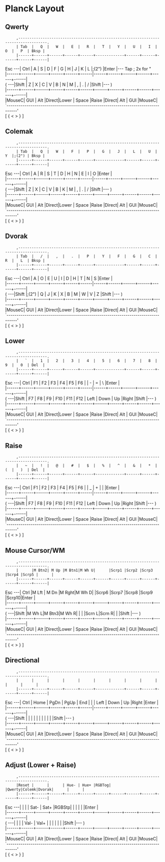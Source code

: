 # Planck Layout

## Qwerty  
         ,-----------------------------------------------------------------------------------.  
         | Tab  |   Q  |   W  |   E  |   R  |   T  |   Y  |   U  |   I  |   O  |   P  | Bksp |  
         |------+------+------+------+------+-------------+------+------+------+------+------|  
  Esc ---| Ctrl |   A  |   S  |   D  |   F  |   G  |   H  |   J  |   K  |   L  |;(2") |Enter |--- Tap ; 2x for "  
         |------+------+------+------+------+------|------+------+------+------+------+------|  
    ( ---|Shift |   Z  |   X  |   C  |   V  |   B  |   N  |   M  |   ,  |   .  |   /  |Shift |--- )  
         |------+------+------+------+------+------+------+------+------+------+------+------|  
         |MouseC| GUI  | Alt  |Direct|Lower |    Space    |Raise |Direct| Alt  | GUI  |MouseC|  
         `-----------------------------------------------------------------------------------'  
             [      {      <                                                >      }      ]  


## Colemak  
         ,-----------------------------------------------------------------------------------.  
         | Tab  |   Q  |   W  |   F  |   P  |   G  |   J  |   L  |   U  |   Y  |;(2") | Bksp |  
         |------+------+------+------+------+-------------+------+------+------+------+------|  
  Esc ---| Ctrl |   A  |   R  |   S  |   T  |   D  |   H  |   N  |   E  |   I  |   O  |Enter |  
         |------+------+------+------+------+------|------+------+------+------+------+------|  
    ( ---|Shift |   Z  |   X  |   C  |   V  |   B  |   K  |   M  |   ,  |   .  |   /  |Shift |--- )  
         |------+------+------+------+------+------+------+------+------+------+------+------|  
         |MouseC| GUI  | Alt  |Direct|Lower |    Space    |Raise |Direct| Alt  | GUI  |MouseC|  
         `-----------------------------------------------------------------------------------'  
             [      {      <                                                >      }      ]  


## Dvorak  
         ,-----------------------------------------------------------------------------------.  
         | Tab  |   /  |   ,  |   .  |   P  |   Y  |   F  |   G  |   C  |   R  |   L  | Bksp |  
         |------+------+------+------+------+-------------+------+------+------+------+------|  
  Esc ---| Ctrl |   A  |   O  |   E  |   U  |   I  |   D  |   H  |   T  |   N  |   S  |Enter |  
         |------+------+------+------+------+------|------+------+------+------+------+------|  
    ( ---|Shift |;(2") |   Q  |   J  |   K  |   X  |   B  |   M  |   W  |   V  |   Z  |Shift |--- )  
         |------+------+------+------+------+------+------+------+------+------+------+------|  
         |MouseC| GUI  | Alt  |Direct|Lower |    Space    |Raise |Direct| Alt  | GUI  |MouseC|  
         `-----------------------------------------------------------------------------------'  
             [      {      <                                                >      }      ]  


## Lower  
         ,-----------------------------------------------------------------------------------.  
         |   `  |   1  |   2  |   3  |   4  |   5  |   6  |   7  |   8  |   9  |   0  | Del  |  
         |------+------+------+------+------+-------------+------+------+------+------+------|  
  Esc ---| Ctrl |  F1  |  F2  |  F3  |  F4  |  F5  |  F6  |      |   -  |   =  |   \  |Enter |  
         |------+------+------+------+------+------|------+------+------+------+------+------|  
    ( ---|Shift |  F7  |  F8  |  F9  |  F10 |  F11 |  F12 | Left | Down |  Up  |Right |Shift |--- )  
         |------+------+------+------+------+------+------+------+------+------+------+------|  
         |MouseC| GUI  | Alt  |Direct|Lower |    Space    |Raise |Direct| Alt  | GUI  |MouseC|  
         `-----------------------------------------------------------------------------------'  
             [      {      <                                                >      }      ]  


## Raise  
         ,-----------------------------------------------------------------------------------.  
         |   ~  |   !  |   @  |   #  |   $  |   %  |   ^  |   &  |   *  |   (  |   )  | Del  |  
         |------+------+------+------+------+-------------+------+------+------+------+------|  
  Esc ---| Ctrl |  F1  |  F2  |  F3  |  F4  |  F5  |  F6  |      |   _  |   +  |   |  |Enter |  
         |------+------+------+------+------+------|------+------+------+------+------+------|  
    ( ---|Shift |  F7  |  F8  |  F9  |  F10 |  F11 |  F12 | Left | Down |  Up  |Right |Shift |--- )  
         |------+------+------+------+------+------+------+------+------+------+------+------|  
         |MouseC| GUI  | Alt  |Direct|Lower |    Space    |Raise |Direct| Alt  | GUI  |MouseC|  
         `-----------------------------------------------------------------------------------'  
             [      {      <                                                >      }      ]  


## Mouse Cursor/WM  
         ,-----------------------------------------------------------------------------------.  
         |      |M Btn2| M Up |M Btn1|M Wh U|      |Scrp1 |Scrp2 |Scrp3 |Scrp4 |Scrp5 |      |  
         |------+------+------+------+------+------+------+------+------+------+------+------|  
  Esc ---| Ctrl |M Lft | M Dn |M Rght|M Wh D|      |Scrp6 |Scrp7 |Scrp8 |Scrp9 |Scrp10|Enter |  
         |------+------+------+------+------+------+------+------+------+------+------+------|  
    ( ---|Shift |M Wh L|M Btn3|M Wh R|      |      |      |Scrn L|Scrn R|      |      |Shift |--- )  
         |------+------+------+------+------+------+------+------+------+------+------+------|  
         |MouseC| GUI  | Alt  |Direct|Lower |    Space    |Raise |Direct| Alt  | GUI  |MouseC|  
         `-----------------------------------------------------------------------------------'  
             [      {      <                                                >      }      ]  



## Directional  
         ,-----------------------------------------------------------------------------------.  
         |      |      |      |      |      |      |      |      |      |      |      |      |  
         |------+------+------+------+------+-------------+------+------+------+------+------|  
  Esc ---| Ctrl | Home | PgDn | PgUp | End  |      |      | Left | Down |  Up  |Right |Enter |  
         |------+------+------+------+------+------|------+------+------+------+------+------|  
    ( ---|Shift |      |      |      |      |      |      |      |      |      |      |Shift |--- )  
         |------+------+------+------+------+------+------+------+------+------+------+------|  
         |MouseC| GUI  | Alt  |Direct|Lower |    Space    |Raise |Direct| Alt  | GUI  |MouseC|  
         `-----------------------------------------------------------------------------------'  
             [      {      <                                                >      }      ]  


## Adjust (Lower + Raise)  
         ,-----------------------------------------------------------------------------------.  
         |Reset |      |      | Hue- | Hue+ |RGBTog|      |Qwerty|Colemk|Dvorak|      |      |  
         |------+------+------+------+------+------+------+------+------+------+------+------|  
  Esc ---|      |      |      | Sat- | Sat+ |RGBStp|      |      |      |      |      |Enter |  
         |------+------+------+------+------+------+------+------+------+------+------+------|  
    ( ---|      |      |      | Val- | Val+ |      |      |      |      |      |      |Shift |--- )  
         |------+------+------+------+------+------+------+------+------+------+------+------|  
         |MouseC| GUI  | Alt  |Direct|Lower |    Space    |Raise |Direct| Alt  | GUI  |MouseC|  
         `-----------------------------------------------------------------------------------'  
             [      {      <                                                >      }      ]  
